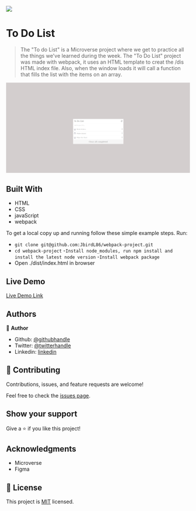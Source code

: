 ![](https://img.shields.io/badge/Microverse-blueviolet)

# To Do List

> The "To do List" is a Microverse project where we get to practice all the things we've learned during the week. The "To Do List" project was made with webpack, it uses an HTML template to creat the /dis HTML index file. Also, when the window loads it will call a function that fills the list with the items on an array.

![screenshot](todolist.png)

## Built With

- HTML
- CSS
- javaScript
- webpack

To get a local copy up and running follow these simple example steps.
Run:
- `git clone git@github.com:JbirdL86/webpack-project.git`
- `cd webpack-project`
-`Install node_modules, run npm install and install the latest node version`
-`Install webpack package`
- Open ./dist/index.html in browser

## Live Demo

[Live Demo Link](https://jbirdl86.github.io/webpack-project/)


## Authors

👤 **Author**

- Github: [@githubhandle](https://github.com/JbirdL86)
- Twitter: [@twitterhandle](https://twitter.com/JuanLui06498455)
- Linkedin: [linkedin](https://www.linkedin.com/in/juan-luis-0551921aa/)



## 🤝 Contributing

Contributions, issues, and feature requests are welcome!

Feel free to check the [issues page](https://github.com/JbirdL86/webpack-project/issues).

## Show your support

Give a ⭐️ if you like this project!

## Acknowledgments

- Microverse
- Figma 

## 📝 License

This project is [MIT](./MIT.md) licensed.